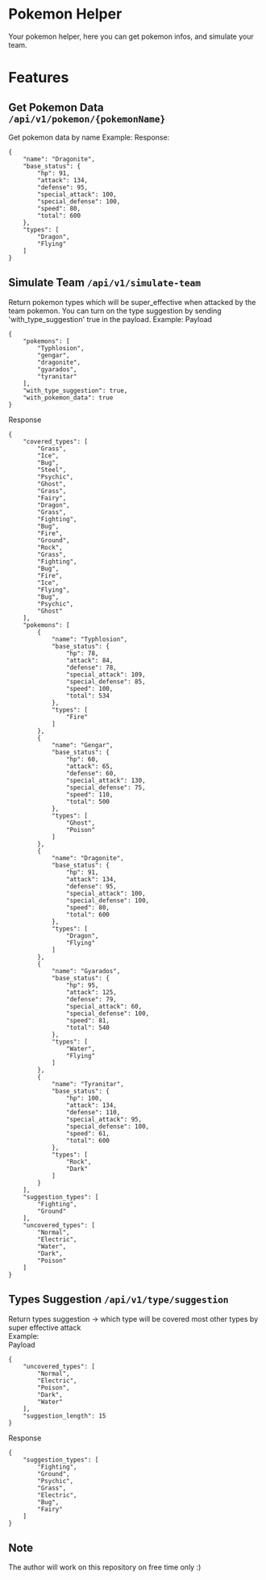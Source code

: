 # Pokemon Helper
Your pokemon helper, here you can get pokemon infos, and simulate your team.

# Features
## Get Pokemon Data ```/api/v1/pokemon/{pokemonName}```
Get pokemon data by name
Example:
Response:
```
{
    "name": "Dragonite",
    "base_status": {
        "hp": 91,
        "attack": 134,
        "defense": 95,
        "special_attack": 100,
        "special_defense": 100,
        "speed": 80,
        "total": 600
    },
    "types": [
        "Dragon",
        "Flying"
    ]
}
```
## Simulate Team ```/api/v1/simulate-team```
Return pokemon types which will be super_effective when attacked by the team pokemon. You can turn on the type suggestion by sending 'with_type_suggestion' true in the payload.
Example:
Payload
```
{
    "pokemons": [
        "Typhlosion",
        "gengar",
        "dragonite",
        "gyarados",
        "tyranitar"
    ],
    "with_type_suggestion": true,
    "with_pokemon_data": true
}
```
Response
```
{
    "covered_types": [
        "Grass",
        "Ice",
        "Bug",
        "Steel",
        "Psychic",
        "Ghost",
        "Grass",
        "Fairy",
        "Dragon",
        "Grass",
        "Fighting",
        "Bug",
        "Fire",
        "Ground",
        "Rock",
        "Grass",
        "Fighting",
        "Bug",
        "Fire",
        "Ice",
        "Flying",
        "Bug",
        "Psychic",
        "Ghost"
    ],
    "pokemons": [
        {
            "name": "Typhlosion",
            "base_status": {
                "hp": 78,
                "attack": 84,
                "defense": 78,
                "special_attack": 109,
                "special_defense": 85,
                "speed": 100,
                "total": 534
            },
            "types": [
                "Fire"
            ]
        },
        {
            "name": "Gengar",
            "base_status": {
                "hp": 60,
                "attack": 65,
                "defense": 60,
                "special_attack": 130,
                "special_defense": 75,
                "speed": 110,
                "total": 500
            },
            "types": [
                "Ghost",
                "Poison"
            ]
        },
        {
            "name": "Dragonite",
            "base_status": {
                "hp": 91,
                "attack": 134,
                "defense": 95,
                "special_attack": 100,
                "special_defense": 100,
                "speed": 80,
                "total": 600
            },
            "types": [
                "Dragon",
                "Flying"
            ]
        },
        {
            "name": "Gyarados",
            "base_status": {
                "hp": 95,
                "attack": 125,
                "defense": 79,
                "special_attack": 60,
                "special_defense": 100,
                "speed": 81,
                "total": 540
            },
            "types": [
                "Water",
                "Flying"
            ]
        },
        {
            "name": "Tyranitar",
            "base_status": {
                "hp": 100,
                "attack": 134,
                "defense": 110,
                "special_attack": 95,
                "special_defense": 100,
                "speed": 61,
                "total": 600
            },
            "types": [
                "Rock",
                "Dark"
            ]
        }
    ],
    "suggestion_types": [
        "Fighting",
        "Ground"
    ],
    "uncovered_types": [
        "Normal",
        "Electric",
        "Water",
        "Dark",
        "Poison"
    ]
}
```

## Types Suggestion ```/api/v1/type/suggestion```
Return types suggestion -> which type will be covered most other types by super effective attack<br>
Example:<br>
Payload
```
{
    "uncovered_types": [
        "Normal",
        "Electric",
        "Poison",
        "Dark",
        "Water"
    ],
    "suggestion_length": 15
}
```
Response
```
{
    "suggestion_types": [
        "Fighting",
        "Ground",
        "Psychic",
        "Grass",
        "Electric",
        "Bug",
        "Fairy"
    ]
}
```

## Note
The author will work on this repository on free time only :)
